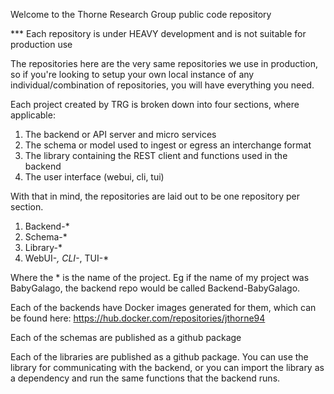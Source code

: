 Welcome to the Thorne Research Group public code repository

*** Each repository is under HEAVY development and is not suitable for production use

The repositories here are the very same repositories we use in production, so if you're looking to setup your own local instance of any individual/combination of repositories, you will have everything you need.

Each project created by TRG is broken down into four sections, where applicable:
1. The backend or API server and micro services
2. The schema or model used to ingest or egress an interchange format
3. The library containing the REST client and functions used in the backend
4. The user interface (webui, cli, tui)

With that in mind, the repositories are laid out to be one repository per section.

1. Backend-*
2. Schema-*
3. Library-*
4. WebUI-*, CLI-*, TUI-*

Where the * is the name of the project. Eg if the name of my project was BabyGalago, the backend repo would be called Backend-BabyGalago.

Each of the backends have Docker images generated for them, which can be found here: https://hub.docker.com/repositories/jthorne94

Each of the schemas are published as a github package

Each of the libraries are published as a github package. You can use the library for communicating with the backend, or you can import the library as a dependency and run the same functions that the backend runs.

